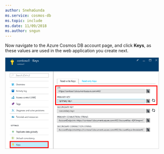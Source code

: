 ```yaml
---
author: SnehaGunda
ms.service: cosmos-db
ms.topic: include
ms.date: 11/09/2018
ms.author: sngun
---
```

  Now navigate to the Azure Cosmos DB account page, and click **Keys**, as these values are used in the web application you create next.

![Screenshot of the Azure portal with the Keys button highlighted on the Azure Cosmos DB account page](./media/cosmos-db-keys/keys.png)

